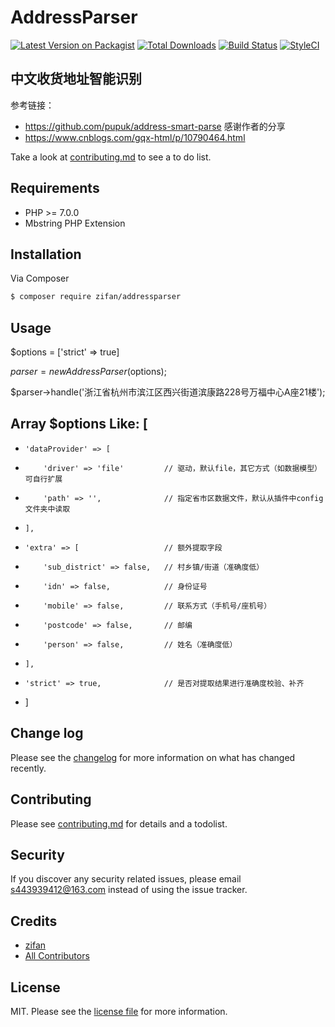 # AddressParser

[![Latest Version on Packagist][ico-version]][link-packagist]
[![Total Downloads][ico-downloads]][link-downloads]
[![Build Status][ico-travis]][link-travis]
[![StyleCI][ico-styleci]][link-styleci]

## 中文收货地址智能识别
参考链接：
* https://github.com/pupuk/address-smart-parse 感谢作者的分享
* https://www.cnblogs.com/gqx-html/p/10790464.html

Take a look at [contributing.md](contributing.md) to see a to do list.

Requirements
------------
 - PHP >= 7.0.0
 - Mbstring PHP Extension

## Installation

Via Composer

``` bash
$ composer require zifan/addressparser
```

## Usage

$options = ['strict' => true]

$parser = new AddressParser($options);

$parser->handle('浙江省杭州市滨江区西兴街道滨康路228号万福中心A座21楼');

## Array $options Like: [
 *     'dataProvider' => [
 *         'driver' => 'file'         // 驱动，默认file，其它方式（如数据模型）可自行扩展
 *         'path' => '',              // 指定省市区数据文件，默认从插件中config文件夹中读取
 *     ],
 *     'extra' => [                   // 额外提取字段
 *         'sub_district' => false,   // 村乡镇/街道（准确度低）
 *         'idn' => false,            // 身份证号
 *         'mobile' => false,         // 联系方式（手机号/座机号）
 *         'postcode' => false,       // 邮编
 *         'person' => false,         // 姓名（准确度低）
 *     ],
 *     'strict' => true,              // 是否对提取结果进行准确度校验、补齐
 * ]

## Change log

Please see the [changelog](changelog.md) for more information on what has changed recently.

## Contributing

Please see [contributing.md](contributing.md) for details and a todolist.

## Security

If you discover any security related issues, please email s443939412@163.com instead of using the issue tracker.

## Credits

- [zifan][link-author]
- [All Contributors][link-contributors]

## License

MIT. Please see the [license file](license.md) for more information.

[ico-version]: https://img.shields.io/packagist/v/zifan/addressparser.svg?style=flat-square
[ico-downloads]: https://img.shields.io/packagist/dt/zifan/addressparser.svg?style=flat-square
[ico-travis]: https://img.shields.io/travis/zifan/addressparser/master.svg?style=flat-square
[ico-styleci]: https://styleci.io/repos/12345678/shield

[link-packagist]: https://packagist.org/packages/zifan/addressparser
[link-downloads]: https://packagist.org/packages/zifan/addressparser
[link-travis]: https://travis-ci.org/zifan/addressparser
[link-styleci]: https://styleci.io/repos/12345678
[link-author]: https://github.com/a443939412
[link-contributors]: ../../contributors
